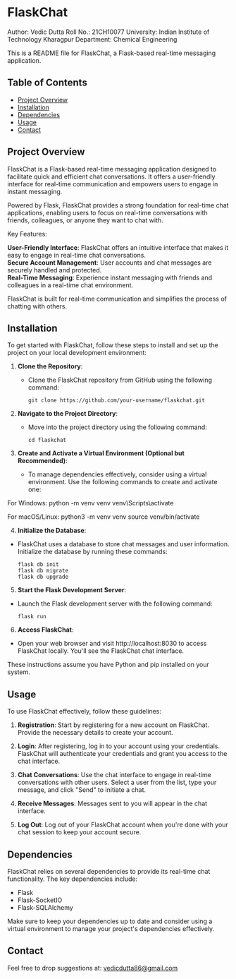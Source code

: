 # FlaskChat
Author: Vedic Dutta
Roll No.: 21CH10077
University: Indian Institute of Technology Kharagpur
Department: Chemical Engineering

This is a README file for FlaskChat, a Flask-based real-time messaging application.

## Table of Contents

- [Project Overview](#project-overview)
- [Installation](#installation)
- [Dependencies](#dependencies)
- [Usage](#usage)
- [Contact](#contact)

## Project Overview

FlaskChat is a Flask-based real-time messaging application designed to facilitate quick and efficient chat conversations. It offers a user-friendly interface for real-time communication and empowers users to engage in instant messaging.

Powered by Flask, FlaskChat provides a strong foundation for real-time chat applications, enabling users to focus on real-time conversations with friends, colleagues, or anyone they want to chat with.

Key Features:

**User-Friendly Interface**: FlaskChat offers an intuitive interface that makes it easy to engage in real-time chat conversations.\
**Secure Account Management**: User accounts and chat messages are securely handled and protected.\
**Real-Time Messaging**: Experience instant messaging with friends and colleagues in a real-time chat environment.

FlaskChat is built for real-time communication and simplifies the process of chatting with others.

## Installation

To get started with FlaskChat, follow these steps to install and set up the project on your local development environment:

1. **Clone the Repository**: 
   - Clone the FlaskChat repository from GitHub using the following command:
     ```
     git clone https://github.com/your-username/flaskchat.git
     ```

2. **Navigate to the Project Directory**: 
   - Move into the project directory using the following command:
     ```
     cd flaskchat
     ```

3. **Create and Activate a Virtual Environment (Optional but Recommended)**: 
   - To manage dependencies effectively, consider using a virtual environment. Use the following commands to create and activate one:

For Windows:
python -m venv venv
venv\Scripts\activate


For macOS/Linux:
python3 -m venv venv
source venv/bin/activate


4. **Initialize the Database**: 
- FlaskChat uses a database to store chat messages and user information. Initialize the database by running these commands:
  ```
  flask db init
  flask db migrate
  flask db upgrade
  ```

5. **Start the Flask Development Server**: 
- Launch the Flask development server with the following command:
  ```
  flask run
  ```

6. **Access FlaskChat**: 
- Open your web browser and visit http://localhost:8030 to access FlaskChat locally. You'll see the FlaskChat chat interface.

These instructions assume you have Python and pip installed on your system.

## Usage

To use FlaskChat effectively, follow these guidelines:

1. **Registration**: Start by registering for a new account on FlaskChat. Provide the necessary details to create your account.

2. **Login**: After registering, log in to your account using your credentials. FlaskChat will authenticate your credentials and grant you access to the chat interface.

3. **Chat Conversations**: Use the chat interface to engage in real-time conversations with other users. Select a user from the list, type your message, and click "Send" to initiate a chat.

4. **Receive Messages**: Messages sent to you will appear in the chat interface.

5. **Log Out**: Log out of your FlaskChat account when you're done with your chat session to keep your account secure.

## Dependencies

FlaskChat relies on several dependencies to provide its real-time chat functionality. The key dependencies include:

- Flask
- Flask-SocketIO
- Flask-SQLAlchemy

Make sure to keep your dependencies up to date and consider using a virtual environment to manage your project's dependencies effectively.

## Contact

Feel free to drop suggestions at: vedicdutta86@gmail.com
